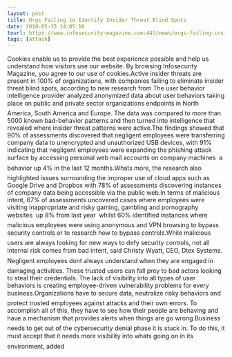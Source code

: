 ```yaml
---
layout: post
title: Orgs Failing to Identify Insider Threat Blind Spots
date: 2018-05-15 14:05:18
tourl: https://www.infosecurity-magazine.com:443/news/orgs-failing-insider-threat/
tags: [attack]
---
```

Cookies enable us to provide the best experience possible and help us understand how visitors use our website. By browsing Infosecurity Magazine, you agree to our use of cookies.Active insider threats are present in 100% of organizations, with companies failing to eliminate insider threat blind spots, according to new research from The user behavior intelligence provider analyzed anonymized data about user behaviors taking place on public and private sector organizations endpoints in North America, South America and Europe. The data was compared to more than 5000 known bad-behavior patterns and then turned into intelligence that revealed where insider threat patterns were active.The findings showed that 90% of assessments discovered that negligent employees were transferring company data to unencrypted and unauthorized USB devices, with 91% indicating that negligent employees were expanding the phishing attack surface by accessing personal web mail accounts on company machines  a behavior up 4% in the last 12 months.Whats more, the research also highlighted issues surrounding the improper use of cloud apps such as Google Drive and Dropbox with 78% of assessments discovering instances of company data being accessible via the public web.In terms of malicious intent, 67% of assessments uncovered cases where employees were visiting inappropriate and risky gaming, gambling and pornography websites  up 8% from last year  whilst 60% identified instances where malicious employees were using anonymous and VPN browsing to bypass security controls or to research how to bypass controls.While malicious users are always looking for new ways to defy security controls, not all internal risk comes from bad intent, said Christy Wyatt, CEO, Dtex Systems. Negligent employees dont always understand when they are engaged in damaging activities. These trusted users can fall prey to bad actors looking to steal their credentials. The lack of visibility into all types of user behaviors is creating employee-driven vulnerability problems for every business.Organizations have to secure data, neutralize risky behaviors and protect trusted employees against attacks and their own errors. To accomplish all of this, they have to see how their people are behaving and have a mechanism that provides alerts when things are go wrong.Business needs to get out of the cybersecurity denial phase it is stuck in. To do this, it must accept that it needs more visibility into whats going on in its environment, added 